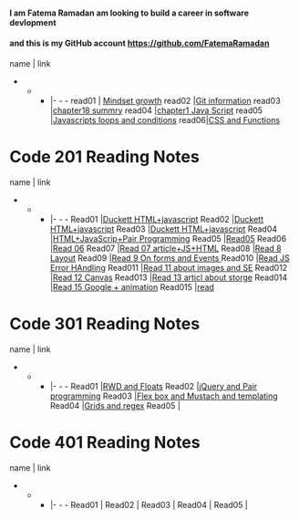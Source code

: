 

#### I am Fatema Ramadan am looking to build a career in software devlopment 
#### and this is my GitHub account https://github.com/FatemaRamadan 

name | link 
- - - |- - - 
read01 | [Mindset growth](https://fatemaramadan.github.io/reading-notes/102/read01)
read02 |[Git information](https://fatemaramadan.github.io/reading-notes/102/read02)
read03 |[chapter18 summry](https://fatemaramadan.github.io/reading-notes/102/read03)
read04 |[chapter1 Java Script](https://fatemaramadan.github.io/reading-notes/102/read04)
read05 |[Javascripts loops and conditions](https://fatemaramadan.github.io/reading-notes/102/read05.md)
read06|[CSS and Functions](https://fatemaramadan.github.io/reading-notes/102/read06)

# Code 201 Reading Notes

name | link 
- - - |- - - 
Read01 |[Duckett HTML+javascript](https://fatemaramadan.github.io/reading-notes/201/read1.md)
Read02 |[Duckett HTML+javascript](https://fatemaramadan.github.io/reading-notes/201/read02.md)
Read03 |[Duckett HTML+javascript](https://fatemaramadan.github.io/reading-notes/201/read03.md)
Read04 |[HTML+JavaScrip+Pair Programming](https://fatemaramadan.github.io/reading-notes/201/read04.md)
Read05 |[Read05](201/read05.md)
Read06 |[Read 06](https://fatemaramadan.github.io/reading-notes/201/read06.md)
Read07 |[Read 07 article+JS+HTML](https://fatemaramadan.github.io/reading-notes/201/read07.md)
Read08 |[Read 8 Layout](https://fatemaramadan.github.io/reading-notes/201/read08.md)
Read09 |[Read 9 On forms and Events ](https://fatemaramadan.github.io/reading-notes/201/read09.md)
Read010 |[Read JS Error HAndling](https://fatemaramadan.github.io/reading-notes/201/read010.md)
Read011 |[Read 11 about images and SE](https://fatemaramadan.github.io/reading-notes/201/read011.md)
Read012 |[Read 12 Canvas](https://fatemaramadan.github.io/reading-notes/201/read012.md)
Read013 |[Read 13 articl about storge](https://fatemaramadan.github.io/reading-notes/201/read13.md)
Read014 |[Read 15 Google + animation](201/read14.md)
Read015 |[read](https://fatemaramadan.github.io/reading-notes/201/read15.md)

# Code 301 Reading Notes

name | link 
- - - |- - - 
Read01 |[RWD and Floats](https://fatemaramadan.github.io/reading-notes/301/read01.md)
Read02 |[jQuery and Pair programming](https://fatemaramadan.github.io/reading-notes/301/read02.md)
Read03 |[Flex box and Mustach and templating](https://fatemaramadan.github.io/reading-notes/301/read03.md)
Read04 |[Grids and regex](https://fatemaramadan.github.io/reading-notes/301/read04.md)
Read05 |[]()


# Code 401 Reading Notes


name | link 
- - - |- - - 
Read01 |[]()
Read02 |[]()
Read03 |[]()
Read04 |[]()
Read05 |[]()